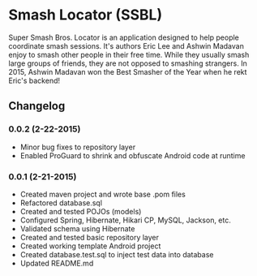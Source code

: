 # Smash Locator (SSBL)
Super Smash Bros. Locator is an application designed to help people coordinate smash sessions. It's authors Eric Lee and Ashwin Madavan enjoy to smash other people in their free time. While they usually smash large groups of friends, they are not opposed to smashing strangers. In 2015, Ashwin Madavan won the Best Smasher of the Year when he rekt Eric's backend!

## Changelog
### 0.0.2 (2-22-2015) <ashwin>
- Minor bug fixes to repository layer
- Enabled ProGuard to shrink and obfuscate Android code at runtime

### 0.0.1 (2-21-2015) <ashwin>
- Created maven project and wrote base .pom files
- Refactored database.sql
- Created and tested POJOs (models)
- Configured Spring, Hibernate, Hikari CP, MySQL, Jackson, etc.
- Validated schema using Hibernate
- Created and tested basic repository layer
- Created working template Android project
- Created database.test.sql to inject test data into database
- Updated README.md

